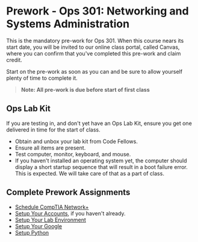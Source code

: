 # Prework - Ops 301: Networking and Systems Administration

This is the mandatory pre-work for Ops 301. When this course nears its start date, you will be invited to our online class portal, called Canvas, where you can confirm that you've completed this pre-work and claim credit.

Start on the pre-work as soon as you can and be sure to allow yourself plenty of time to complete it.

> **Note: All pre-work is due before start of first class**

## Ops Lab Kit

If you are testing in, and don't yet have an Ops Lab Kit, ensure you get one delivered in time for the start of class. 

- Obtain and unbox your lab kit from Code Fellows. 
- Ensure all items are present. 
- Test computer, monitor, keyboard, and mouse. 
- If you haven't installed an operating system yet, the computer should display a short startup sequence that will result in a boot failure error. This is expected. We will take care of that as a part of class. 

## Complete Prework Assignments

- [Schedule CompTIA Network+](https://codefellows.github.io/ops-301-guide/curriculum/prework/schedule-netplus)
- [Setup Your Accounts](https://codefellows.github.io/common_curriculum/prep_work/Setup_Your_Accounts), if you haven't already. 
- [Setup Your Lab Environment](https://codefellows.github.io/ops-301-guide/curriculum/prework/setup-your-lab-environment)
- [Setup Your Google](https://codefellows.github.io/ops-301-guide/curriculum/prework/setup-your-google)
- [Setup Python](https://codefellows.github.io/ops-301-guide/curriculum/prework/setup-python)

